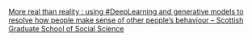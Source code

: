 [More real than reality : using #DeepLearning and generative models to resolve how people make sense of other people’s behaviour – Scottish Graduate School of Social Science](https://qi.tc/qi/112112)